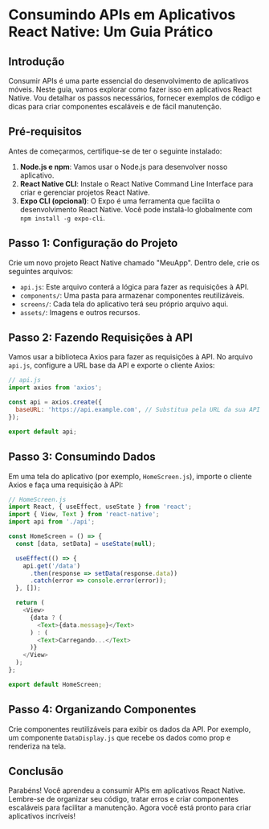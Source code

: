 # Consumindo APIs em Aplicativos React Native: Um Guia Prático

## Introdução
Consumir APIs é uma parte essencial do desenvolvimento de aplicativos móveis. Neste guia, vamos explorar como fazer isso em aplicativos React Native. Vou detalhar os passos necessários, fornecer exemplos de código e dicas para criar componentes escaláveis e de fácil manutenção.

## Pré-requisitos
Antes de começarmos, certifique-se de ter o seguinte instalado:

1. **Node.js e npm**: Vamos usar o Node.js para desenvolver nosso aplicativo.
2. **React Native CLI**: Instale o React Native Command Line Interface para criar e gerenciar projetos React Native.
3. **Expo CLI (opcional)**: O Expo é uma ferramenta que facilita o desenvolvimento React Native. Você pode instalá-lo globalmente com `npm install -g expo-cli`.

## Passo 1: Configuração do Projeto
Crie um novo projeto React Native chamado "MeuApp". Dentro dele, crie os seguintes arquivos:

- `api.js`: Este arquivo conterá a lógica para fazer as requisições à API.
- `components/`: Uma pasta para armazenar componentes reutilizáveis.
- `screens/`: Cada tela do aplicativo terá seu próprio arquivo aqui.
- `assets/`: Imagens e outros recursos.

## Passo 2: Fazendo Requisições à API
Vamos usar a biblioteca Axios para fazer as requisições à API. No arquivo `api.js`, configure a URL base da API e exporte o cliente Axios:

```javascript
// api.js
import axios from 'axios';

const api = axios.create({
  baseURL: 'https://api.example.com', // Substitua pela URL da sua API
});

export default api;
```

## Passo 3: Consumindo Dados
Em uma tela do aplicativo (por exemplo, `HomeScreen.js`), importe o cliente Axios e faça uma requisição à API:

```javascript
// HomeScreen.js
import React, { useEffect, useState } from 'react';
import { View, Text } from 'react-native';
import api from './api';

const HomeScreen = () => {
  const [data, setData] = useState(null);

  useEffect(() => {
    api.get('/data')
      .then(response => setData(response.data))
      .catch(error => console.error(error));
  }, []);

  return (
    <View>
      {data ? (
        <Text>{data.message}</Text>
      ) : (
        <Text>Carregando...</Text>
      )}
    </View>
  );
};

export default HomeScreen;
```

## Passo 4: Organizando Componentes
Crie componentes reutilizáveis para exibir os dados da API. Por exemplo, um componente `DataDisplay.js` que recebe os dados como prop e renderiza na tela.

## Conclusão
Parabéns! Você aprendeu a consumir APIs em aplicativos React Native. Lembre-se de organizar seu código, tratar erros e criar componentes escaláveis para facilitar a manutenção. Agora você está pronto para criar aplicativos incríveis!
